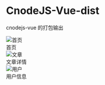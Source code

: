 # CnodeJS-Vue-dist
cnodejs-vue 的打包输出<br>

![首页](http://oukblmr36.bkt.clouddn.com/cnodejs-vue_%E9%A6%96%E9%A1%B5.jpg?imageView2/2/w/500/interlace/1)   
首页   
![文章](http://oukblmr36.bkt.clouddn.com/%E6%96%87%E7%AB%A0%E8%AF%A6%E6%83%85.jpg?imageView2/2/w/500/interlace/1)   
文章详情   
![用户](http://oukblmr36.bkt.clouddn.com/%E7%94%A8%E6%88%B7%E4%BF%A1%E6%81%AF.jpg?imageView2/2/w/500/interlace/1)   
用户信息   




